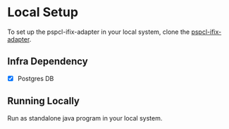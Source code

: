 # Local Setup

To set up the pspcl-ifix-adapter in your local system, clone the [pspcl-ifix-adapter](https://github.com/misdwss/iFix-Dev/tree/master/reference-adapter).


## Infra Dependency

- [x] Postgres DB

## Running Locally

Run as standalone java program in your local system.
